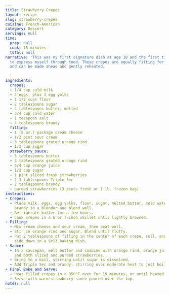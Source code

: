```yaml
---
title: Strawberry Crepes
layout: recipe
slug: strawberry-crepes
cuisine: French-American
category: Dessert
servings: null
time:
  prep: null
  cook: 15 minutes
  total: null
narrative: 'This was my first signature dish at age 18 and the first time I began
  to express myself through food. These crepes are equally fitting for brunch or dessert
  and can be made ahead and gently reheated.

  '
ingredients:
  crepes:
  - 1/4 cup cold milk
  - 4 eggs, plus 3 egg yolks
  - 1 1/2 cups flour
  - 2 tablespoons sugar
  - 4 tablespoons butter, melted
  - 3/4 cup cold water
  - 1 teaspoon salt
  - 4 tablespoons brandy
  filling:
  - 1 (8 oz.) package cream cheese
  - 1/2 pint sour cream
  - 3 tablespoons grated orange rind
  - 1/2 cup sugar
  strawberry_sauce:
  - 3 tablespoons butter
  - 3 tablespoons grated orange rind
  - 3/4 cup orange juice
  - 1/2 cup sugar
  - 1 pint sliced fresh strawberries
  - 2–3 tablespoons Triple Sec
  - 2 tablespoons brandy
  - pureed strawberries (3 pints fresh or 1 lb. frozen bag)
instructions:
- Crepes:
  - Place milk, eggs, egg yolks, flour, sugar, melted butter, cold water, salt, and
    brandy in a blender and blend well.
  - Refrigerate batter for a few hours.
  - Cook crepes in a 6 or 7-inch skillet until lightly browned.
- Filling:
  - Mix cream cheese and sour cream, then beat well.
  - Stir in orange rind and sugar. Blend until fluffy.
  - Put 2 tablespoons of filling in the center of each crepe, roll, and place seam
    side down in a 9x13 baking dish.
- Sauce:
  - In a saucepan, melt butter and combine with orange rind, orange juice, sugar,
    and both sliced and pureed strawberries.
  - Bring to a boil, stirring until sugar is dissolved.
  - Add Triple Sec and brandy, stirring over moderate heat to just boiling.
- Final Bake and Serve:
  - Heat filled crepes in a 350°F oven for 15 minutes, or until heated through.
  - Serve with warm strawberry sauce poured over the top.
notes: null
---
```

